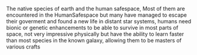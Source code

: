 The native species of earth and the human safespace, Most of them are encountered in the HumanSafespace but many have managed to escape their goverment and found a new life in distant star systems, humans need bionic or genetic enhancements to be able to survive in most parts of space, not very impressive physically but have the ability to learn faster than most species in the known galaxy, allowing them to be masters of various crafts